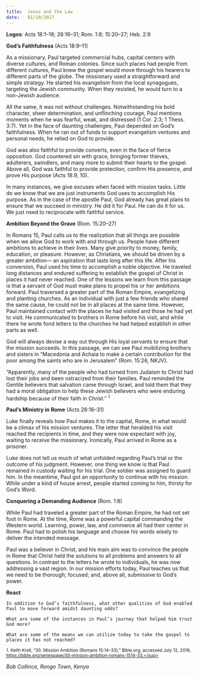 ```yaml
---
title:  Jesus and the Law
date:   01/10/2017
---
```


**Logos**: Acts 18:1–18; 28:16–31; Rom. 1:8; 15:20–27; Heb. 2:9

**God’s Faithfulness** (Acts 18:9–11)

As a missionary, Paul targeted commercial hubs, capital centers with diverse cultures, and Roman colonies. Since such places had people from different cultures, Paul knew the gospel would move through his hearers to different parts of the globe. The missionary used a straightforward and simple strategy. He started his evangelism from the local synagogues, targeting the Jewish community. When they resisted, he would turn to a non-Jewish audience.

All the same, it was not without challenges. Notwithstanding his bold character, sheer determination, and unflinching courage, Paul mentions moments when he was fearful, weak, and distressed (1 Cor. 2:3; 1 Thess. 3:7). Yet in the face of daunting challenges, Paul depended on God’s faithfulness. When he ran out of funds to support evangelism ventures and personal needs, he relied on God to provide.

God was also faithful to provide converts, even in the face of fierce opposition. God countered sin with grace, bringing former thieves, adulterers, swindlers, and many more to submit their hearts to the gospel. Above all, God was faithful to provide protection, confirm His presence, and prove His purpose (Acts 18:9, 10).

In many instances, we give excuses when faced with mission tasks. Little do we know that we are just instruments God uses to accomplish His purpose. As in the case of the apostle Paul, God already has great plans to ensure that we succeed in ministry. He did it for Paul. He can do it for us. We just need to reciprocate with faithful service.

**Ambition Beyond the Grave** (Rom. 15:20–27)

In Romans 15, Paul calls us to the realization that all things are possible when we allow God to work with and through us. People have different ambitions to achieve in their lives. Many give priority to money, family, education, or pleasure. However, as Christians, we should be driven by a greater ambition— an aspiration that lasts long after this life. After his conversion, Paul used his time to accomplish a noble objective. He traveled long distances and endured suffering to establish the gospel of Christ in places it had never reached. One of the lessons we learn from this passage is that a servant of God must make plans to propel his or her ambitions forward. Paul traversed a greater part of the Roman Empire, evangelizing and planting churches. As an individual with just a few friends who shared the same cause, he could not be in all places at the same time. However, Paul maintained contact with the places he had visited and those he had yet to visit. He communicated to brothers in Rome before his visit, and while there he wrote fond letters to the churches he had helped establish in other parts as well.

God will always devise a way out through His loyal servants to ensure that the mission succeeds. In this passage, we can see Paul mobilizing brothers and sisters in “Macedonia and Achaia to make a certain contribution for the poor among the saints who are in Jerusalem” (Rom. 15:26, NKJV).

“Apparently, many of the people who had turned from Judaism to Christ had lost their jobs and been ostracized from their families. Paul reminded the Gentile believers that salvation came through Israel, and told them that they had a moral obligation to help these Jewish believers who were enduring hardship because of their faith in Christ.” <sup>1</sup>

**Paul’s Ministry in Rome** (Acts 28:16–31)

Luke finally reveals how Paul makes it to the capital, Rome, in what would be a climax of his mission ventures. The letter that heralded his visit reached the recipients in time, and they were now expectant with joy, waiting to receive the missionary. Ironically, Paul arrived in Rome as a prisoner.

Luke does not tell us much of what unfolded regarding Paul’s trial or the outcome of his judgment. However, one thing we know is that Paul remained in custody waiting for his trial. One soldier was assigned to guard him. In the meantime, Paul got an opportunity to continue with his mission. While under a kind of house arrest, people started coming to him, thirsty for God’s Word.

**Conquering a Demanding Audience** (Rom. 1:8)

While Paul had traveled a greater part of the Roman Empire, he had not set foot in Rome. At the time, Rome was a powerful capital commanding the Western world. Learning, power, law, and commerce all had their center in Rome. Paul had to polish his language and choose his words wisely to deliver the intended message.

Paul was a believer in Christ, and his main aim was to convince the people in Rome that Christ held the solutions to all problems and answers to all questions. In contrast to the letters he wrote to individuals, he was now addressing a vast region. In our mission efforts today, Paul teaches us that we need to be thorough; focused; and, above all, submissive to God’s power.

**React**

`In addition to God’s faithfulness, what other qualities of God enabled Paul to move forward amidst daunting odds?`

`What are some of the instances in Paul’s journey that helped him trust God more?`

`What are some of the means we can utilize today to take the gospel to places it has not reached?`

<sup>1. Keith Krell, “30. Mission Ambition (Romans 15:14–33),” Bible.org, accessed July 12, 2016, https://bible.org/seriespage/30-mission-ambition-romans-1514-33.</sup>

_Bob Collince, Rongo Town, Kenya_
